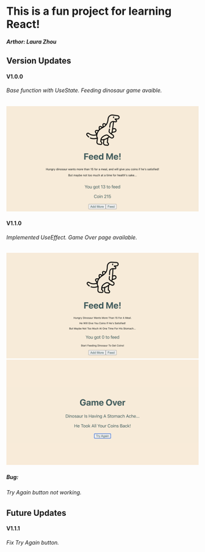 # This is a fun project for learning React! 

##### Arthor: Laura Zhou

## Version Updates
#### V1.0.0
###### Base function with UseState. Feeding dinosaur game avaible. 
![V1.0.0 Screenshot](/src/V1.0.0.png)

#### V1.1.0
###### Implemented UseEffect. Game Over page available.
![V1.1.0 Game Page](/src/V1.1.0.png)
![V1.1.0 Game Over](/src/V1.1.0GameOver.png)

##### Bug:
###### Try Again button not working.

## Future Updates
#### V1.1.1
###### Fix Try Again button. 